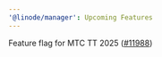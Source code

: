 ```yaml
---
'@linode/manager': Upcoming Features
---
```


Feature flag for MTC TT 2025 ([#11988](https://github.com/linode/manager/pull/11988))
